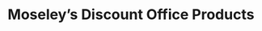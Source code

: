 ---
title: "Moseley’s Discount Office Products"
url: /springfield/moseleys-discount-office-products/
shop: Schreibwaren
---